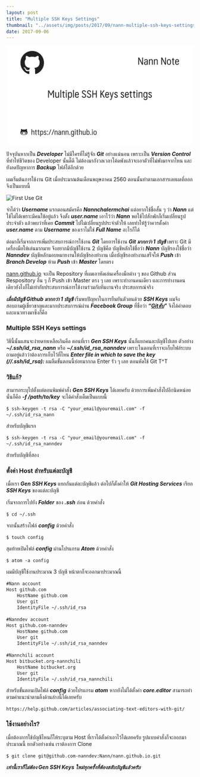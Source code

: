 ```yaml
---
layout: post
title: "Multiple SSH Keys Settings"
thumbnail: "../assets/img/posts/2017/09/nann-multiple-ssh-keys-settings-feature-img.png"
date: 2017-09-06
---
```


![Multiple SSH Keys Settings](../assets/img/posts/2017/09/nann-multiple-ssh-keys-settings-feature-img.png)

ปัจจุบันหากเป็น ***Developer*** ไม่มีใครที่ไม่รู้จัก ***Git*** อย่างแน่นอน เพราะเป็น ***Version Control*** ที่ทำให้ชีวิตของ Developer นั้นดี๊ดี ไม่ต้องมากังวลเวลาโค้ดพังแล้วจะเอาตัวที่ไม่พังมาจากไหน และยังลดปัญหาการ ***Backup*** ไฟล์ได้อีกด้วย

ผมเริ่มต้นการใช้งาน Git เมื่อประมาณต้นเดือนพฤษภาคม 2560 ตอนนั้นทำตามเอกสารเลยผลที่ออกจึงเป็นแบบนี้

![First Use Git](../assets/img/posts/2017/09/nann-first-use-git.png)

จำได้ว่า ***Username*** แรกตอนสมัครคือ ***Nannchalermchai*** แต่อยากใช้ชื่อสั้น ๆ ว่า ***Nann*** แต่ใช้ไม่ได้เพราะมีคนใช้อยู่แล้ว จึงตั้ง ***user.name*** เอาไว้ว่า ***Nann*** พอใช้ไปสักพักก็เริ่มเปลี่ยนรูปประจำตัว แล้วพบว่าที่เคย ***Commit*** ไปไม่เปลี่ยนรูปประจำตัวให้ เลยทำให้รู้ว่าควรตั้งค่า ***user.name*** ตาม ***Username*** ของเราไม่ใช่ ***Full Name*** อะไรก็ได้

ต่อมาก็เริ่มจากการเพิ่มประสบการณ์การใช้งาน ***Git*** โดยการใช้งาน ***Git มากกว่า 1 บัญชี*** เพราะ Git มีเครื่องมือให้เล่นมากมาย จึงอยากมีบัญชีใช้งาน 2 บัญชีคือ บัญชีหลักใช้ชื่อว่า ***Nann*** บัญชีรองใช้ชื่อว่า ***Nanndev*** บัญชีหลักมอบหมายงานให้บัญชีรองทำงาน เมื่อบัญชีรองทำงานเสร็จให้ ***Push*** เข้า ***Branch Develop*** ห้าม ***Push*** เข้า ***Master*** โดยตรง

[nann.github.io](https://nann.github.io/) จะเป็น Repository ที่ผมเอาหัดเล่นเครื่องมือต่าง ๆ ของ Github ส่วน Respository อื่น ๆ ก็ Push เข้า Master ตรง ๆ เลย เพราะทำงานคนเดียว และการทำงานคนเดียวยังไงก็ไม่เท่ากับประสบการณ์การใช้งานร่วมกับทีมงานจริง ประสบการณ์จริง

***เมื่อมีบัญชี Github มากกว่า 1 บัญชี*** เริ่มพบปัญหาในการยืนยันตัวตนด้วย ***SSH Keys*** ผมจึงสอบถามผู้เชี่ยวชาญและมากประสบการณ์ผ่าน ***Facebook Group*** ที่ชื่อว่า ***“[Gitฮับ](https://www.facebook.com/groups/440497309296387/permalink/1643574605655312/)”***  จึงได้คำตอบและแนวทางมาซึ่งก็คือ

### Multiple SSH Keys settings
วิธีนี้นั้นแสนจะง่ายดายเหลือเกินคือ ตอนที่เรา ***Gen SSH Keys*** นั้นก็แยกคนละบัญชีไปเลย ตัวอย่าง ***~/.ssh/id_rsa_nann*** หรือ ***~/.ssh/id_rsa_nanndev*** เพราะในตอนที่เราจะเก็บไฟล์ระบบถามอยู่แล้วว่าต้องการเก็บไว้ที่ไหน ***Enter file in which to save the key (//.ssh/id_rsa):*** ผมลืมขั้นตอนนี้บ่อยมากกด Enter รัว ๆ เลย ตอนหัดใช้ Git T^T

### วิธีแก้?
สามารถระบุไปตั้งแต่ตอนพิมพ์คำสั่ง ***Gen SSH Keys*** ได้เลยครับ ด้วยการเพิ่มคำสั่งไปอีกนิดหน่อยนั่นก็คือ ***-f /path/to/key*** จะได้คำสั่งเต็มเป็นแบบนี้

```
$ ssh-keygen -t rsa -C "your_email@youremail.com" -f ~/.ssh/id_rsa_nann
```

 สำหรับบัญชีแรก

```
$ ssh-keygen -t rsa -C "your_email@youremail.com" -f ~/.ssh/id_rsa_nanndev
```

สำหรับบัญชีที่สอง

### ตั้งค่า Host สำหรับแต่ละบัญชี
เมื่อเรา ***Gen SSH Keys*** แยกกันแต่ละบัญชีแล้ว ต่อไปก็ตั้งค่าให้ ***Git Hosting Services*** เรียก ***SSH Keys*** ของแต่ละบัญชี

เริ่มจากการไปยัง ***Folder*** ของ ***.ssh*** ก่อน ด้วยคำสั่ง
```
$ cd ~/.ssh
```

จากนั้นสร้างไฟล์ ***config*** ด้วยคำสั่ง
```
$ touch config
```

สุดท้ายเปิดไฟล์ ***config*** ผ่านโปรแกรม ***Atom*** ด้วยคำสั่ง
```
$ atom -a config
```

ผมมีบัญชีใช้งานประมาณ 3 บัญชี หน้าตาก็จะออกมาประมาณนี้

```
#Nann account
Host github.com
	HostName github.com
	User git
	IdentityFile ~/.ssh/id_rsa

#Nanndev account
Host github.com-nanndev
	HostName github.com
	User git
	IdentityFile ~/.ssh/id_rsa_nanndev

#Nannchili account
Host bitbucket.org-nannchili
	HostName bitbucket.org
	User git
	IdentityFile ~/.ssh/id_rsa_nannchili
```

สำหรับขั้นตอนเปิดไฟล์ ***config*** ด้วยโปรแกรม ***atom*** หากยังไม่ได้ตั้งค่า ***core.editor*** สามารถทำตามคำแนะนำตามลิ้งด้านล่างนี้ได้เลยครับ

```
https://help.github.com/articles/associating-text-editors-with-git/
```


### ใช้งานอย่างไร?
เมื่อต้องการใช้บัญชีไหนก็ให้ระบุตาม Host ที่เราได้ตั้งค่าเอาไว้ได้เลยครับ รูปแบบคำสั่งก็จะออกมาประมาณนี้ ยกตัวอย่างเช่น เราต้องการ Clone

```
$ git clone git@github.com-nanndev:Nann/nann.github.io.git
```

***เท่านี้เราก็ไม่ต้อง Gen SSH Keys ใหม่ทุกครั้งที่ต้องสลับบัญชีแล้วครับ***
